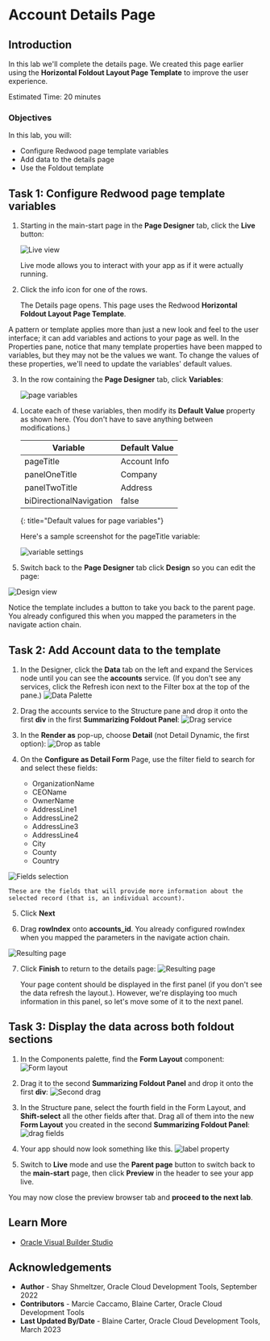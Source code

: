 
# Account Details Page

## Introduction

In this lab we'll complete the details page.  We created this page earlier using the **Horizontal Foldout Layout Page Template** to improve the user experience.

Estimated Time: 20 minutes

### Objectives

In this lab, you will:

* Configure Redwood page template variables
* Add data to the details page
* Use the Foldout template

## Task 1: Configure Redwood page template variables

1. Starting in the main-start page in the **Page Designer** tab, click the **Live** button:

	![Live view](images/liveview.png)

	Live mode allows you to interact with your app as if it were actually running.

2. Click the info icon for one of the rows.

	The Details page opens.  This page uses the Redwood **Horizontal Foldout Layout Page Template**.

A pattern or template applies more than just a new look and feel to the user interface; it can add variables and actions to your page as well. In the Properties pane, notice that many template properties have been mapped to variables, but they may not be the values we want. To change the values of these properties, we'll need to update the variables' default values.

3. In the row containing the **Page Designer** tab, click **Variables**:

	  ![page variables](images/variables.png)

4. Locate each of these variables, then modify its **Default Value** property as shown here. (You don't have to save anything between modifications.)

	|Variable |Default Value |
	| --- | --- |
	|pageTitle | Account Info |
	|panelOneTitle| Company |
	|panelTwoTitle | Address |
	|biDirectionalNavigation | false |
	{: title="Default values for page variables"}

	Here's a sample screenshot for the pageTitle variable:

	  ![variable settings](images/variables2.png)

3. Switch back to the **Page Designer** tab click **Design** so you can edit the page:

  ![Design view](images/emptydetailspage.png)

Notice the template includes a button to take you back to the parent page.  You already configured this when you mapped the parameters in the navigate action chain.

## Task 2: Add Account data to the template

1. In the Designer, click the **Data** tab on the left and expand the Services node until you can see the **accounts** service. (If you don't see any services, click the Refresh icon next to the Filter box at the top of the pane.)
	  ![Data Palette](images/datapalette.png)

2. Drag the accounts service to the Structure pane and drop it onto the first **div** in the first **Summarizing Foldout Panel**:
	  ![Drag service](images/drag1.png)

3. In the **Render as** pop-up, choose **Detail** (not Detail Dynamic, the first option):
	  ![Drop as table](images/table.png)

4. On the **Configure as Detail Form** Page, use the filter field to search for and select these fields:

	* OrganizationName
	* CEOName
	* OwnerName
	* AddressLine1
	* AddressLine2
	* AddressLine3
	* AddressLine4
	* City
	* County
	* Country

  ![Fields selection](images/fields2.png)

	These are the fields that will provide more information about the selected record (that is, an individual account).

5. Click **Next**

6.  Drag **rowIndex** onto **accounts_id**.  You already configured rowIndex when you mapped the parameters in the navigate action chain.

  ![Resulting page](images/mapaccountsid.png)

7. Click **Finish** to return to the details page:
  ![Resulting page](images/results.png)

	Your page content should be displayed in the first panel (if you don't see the data refresh the layout.). However, we're displaying too much information in this panel, so let's move some of it to the next panel.

## Task 3: Display the data across both foldout sections

1. In the Components palette, find the **Form Layout** component:
	  ![Form layout](images/formcomponent.png)

2. Drag it to the second **Summarizing Foldout Panel** and drop it onto the first **div**:
		![Second drag](images/dragform2.png)

3. In the Structure pane, select the fourth field in the Form Layout, and **Shift-select** all the other fields after that. Drag all of them into the new **Form Layout** you created in the second **Summarizing Foldout Panel**:
	  ![drag fields](images/dragfield2.png)

4. Your app should now look something like this.
	  ![label property](images/finishdetails.png)

5. Switch to **Live** mode and use the **Parent page** button to switch back to the **main-start** page, then click **Preview** in the header to see your app live.

You may now close the preview browser tab and **proceed to the next lab**.

## Learn More

* [Oracle Visual Builder Studio](https://docs.oracle.com/en/cloud/paas/visual-builder/index.html)

## Acknowledgements
* **Author** - Shay Shmeltzer, Oracle Cloud Development Tools, September 2022
* **Contributors** -  Marcie Caccamo, Blaine Carter, Oracle Cloud Development Tools
* **Last Updated By/Date** - Blaine Carter, Oracle Cloud Development Tools, March 2023
